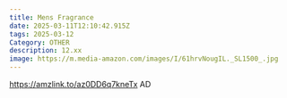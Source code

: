 ```yaml
---
title: Mens Fragrance
date: 2025-03-11T12:10:42.915Z
tags: 2025-03-12
Category: OTHER
description: 12.xx
image: https://m.media-amazon.com/images/I/61hrvNougIL._SL1500_.jpg
---
```

https://amzlink.to/az0DD6q7kneTx    AD